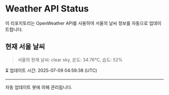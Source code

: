 
# Weather API Status

이 리포지토리는 OpenWeather API를 사용하여 서울의 날씨 정보를 자동으로 업데이트합니다.

## 현재 서울 날씨
> 서울의 현재 날씨: clear sky, 온도: 34.76°C, 습도: 52%

⏳ 업데이트 시간: 2025-07-09 04:59:38 (UTC)

---
자동 업데이트 봇에 의해 관리됩니다.
